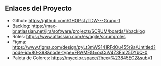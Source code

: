## Enlaces del Proyecto

- Github: https://github.com/GHOPsT/TDW---Grupo-1
- Backlog: https://max-br.atlassian.net/jira/software/projects/SCRUM/boards/1/backlog
- Roles: https://www.atlassian.com/es/agile/scrum/roles
- Figma: https://www.figma.com/design/pyLt3mWS141RFdOu455r9a/Untitled?node-id=80-398&node-type=FRAME&t=oxCuV4Z3Em25DYbQ-0
- Paleta de Colores: https://mycolor.space/?hex=%23845EC2&sub=1
